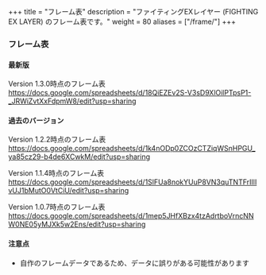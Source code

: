 +++
title = "フレーム表"
description = "ファイティングEXレイヤー (FIGHTING EX LAYER) のフレーム表です。"
weight = 80
aliases = ["/frame/"]
+++

### フレーム表

#### 最新版

Version 1.3.0時点のフレーム表  
https://docs.google.com/spreadsheets/d/18QiEZEv2S-V3sD9XlOilPTpsP1-_JRWiZvtXxFdpmW8/edit?usp=sharing

#### 過去のバージョン

Version 1.2.2時点のフレーム表  
https://docs.google.com/spreadsheets/d/1k4nODp0ZCOzCTZiqWSnHPGU_ya85cz29-b4de6XCwkM/edit?usp=sharing

Version 1.1.4時点のフレーム表  
https://docs.google.com/spreadsheets/d/1SlFUa8nokYUuP8VN3quTNTFrIIlIvUJ1bMutO0VtCiU/edit?usp=sharing

Version 1.0.7時点のフレーム表  
https://docs.google.com/spreadsheets/d/1mep5JHfXBzx4tzAdrtboVrncNNW0NE05yMJXk5w2Ens/edit?usp=sharing

#### 注意点

- 自作のフレームデータであるため、データに誤りがある可能性があります

